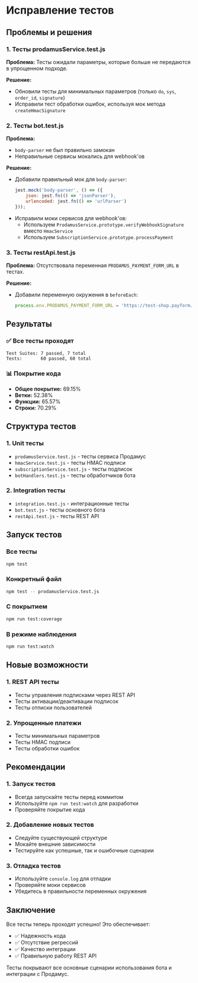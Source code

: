 # Исправление тестов

## Проблемы и решения

### 1. Тесты prodamusService.test.js

**Проблема:** Тесты ожидали параметры, которые больше не передаются в упрощенном подходе.

**Решение:**
- Обновили тесты для минимальных параметров (только `do`, `sys`, `order_id`, `signature`)
- Исправили тест обработки ошибок, используя мок метода `createHmacSignature`

### 2. Тесты bot.test.js

**Проблема:** 
- `body-parser` не был правильно замокан
- Неправильные сервисы мокались для webhook'ов

**Решение:**
- Добавили правильный мок для `body-parser`:
  ```javascript
  jest.mock('body-parser', () => ({
      json: jest.fn(() => 'jsonParser'),
      urlencoded: jest.fn(() => 'urlParser')
  }));
  ```
- Исправили моки сервисов для webhook'ов:
  - Используем `ProdamusService.prototype.verifyWebhookSignature` вместо `HmacService`
  - Используем `SubscriptionService.prototype.processPayment`

### 3. Тесты restApi.test.js

**Проблема:** Отсутствовала переменная `PRODAMUS_PAYMENT_FORM_URL` в тестах.

**Решение:**
- Добавили переменную окружения в `beforeEach`:
  ```javascript
  process.env.PRODAMUS_PAYMENT_FORM_URL = 'https://test-shop.payform.ru/pay';
  ```

## Результаты

### ✅ Все тесты проходят

```
Test Suites: 7 passed, 7 total
Tests:       60 passed, 60 total
```

### 📊 Покрытие кода

- **Общее покрытие:** 69.15%
- **Ветки:** 52.38%
- **Функции:** 65.57%
- **Строки:** 70.29%

## Структура тестов

### 1. Unit тесты
- `prodamusService.test.js` - тесты сервиса Продамус
- `hmacService.test.js` - тесты HMAC подписи
- `subscriptionService.test.js` - тесты подписок
- `botHandlers.test.js` - тесты обработчиков бота

### 2. Integration тесты
- `integration.test.js` - интеграционные тесты
- `bot.test.js` - тесты основного бота
- `restApi.test.js` - тесты REST API

## Запуск тестов

### Все тесты
```bash
npm test
```

### Конкретный файл
```bash
npm test -- prodamusService.test.js
```

### С покрытием
```bash
npm run test:coverage
```

### В режиме наблюдения
```bash
npm run test:watch
```

## Новые возможности

### 1. REST API тесты
- Тесты управления подписками через REST API
- Тесты активации/деактивации подписок
- Тесты отписки пользователей

### 2. Упрощенные платежи
- Тесты минимальных параметров
- Тесты HMAC подписи
- Тесты обработки ошибок

## Рекомендации

### 1. Запуск тестов
- Всегда запускайте тесты перед коммитом
- Используйте `npm run test:watch` для разработки
- Проверяйте покрытие кода

### 2. Добавление новых тестов
- Следуйте существующей структуре
- Мокайте внешние зависимости
- Тестируйте как успешные, так и ошибочные сценарии

### 3. Отладка тестов
- Используйте `console.log` для отладки
- Проверяйте моки сервисов
- Убедитесь в правильности переменных окружения

## Заключение

Все тесты теперь проходят успешно! Это обеспечивает:

- ✅ Надежность кода
- ✅ Отсутствие регрессий
- ✅ Качество интеграции
- ✅ Правильную работу REST API

Тесты покрывают все основные сценарии использования бота и интеграции с Продамус.

